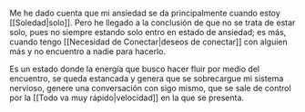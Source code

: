 Me he dado cuenta que mi ansiedad se da principalmente cuando estoy [[Soledad|solo]]. Pero he llegado a la conclusión de que no se trata de estar solo, pues no siempre estando solo entro en estado de ansiedad; es más, cuando tengo [[Necesidad de Conectar|deseos de conectar]] con alguien más y no encuentro a nadie para hacerlo. 

Es un estado donde la energía que busco hacer fluir por medio del encuentro, se queda estancada y genera que se sobrecargue mi sistema nervioso, genere una conversación con sigo mismo, que se sale de control por la [[Todo va muy rápido|velocidad]]
en la que se presenta. 
